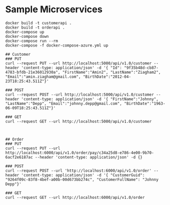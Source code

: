 # Sample Microservices

    docker build -t customerapi .
    docker build -t orderapi .
    docker-compose up
    docker-compose down
    docker-compose run --rm
    docker-compose -f docker-compose-azure.yml up

    ## Customer
    ### PUT
    curl --request PUT --url http://localhost:5000/api/v1.0/customer --header 'content-type: application/json' -d '{ "Id": "9f35b48d-cb87-4783-bfdb-21e36012930a", "FirstName":"Amin2", "LastName":"Ziagham2", "Email":"amin.ziagham@gmail.com", "BirthDate":"2012-04-23T18:25:43.511Z"}'

    ### POST
    curl --request POST --url http://localhost:5000/api/v1.0/customer --header 'content-type: application/json' -d '{ "FirstName":"Johnny", "LastName":"Depp", "Email":"johnny.depp@gmail.com", "BirthDate":"1963-06-09T18:25:43.511Z"}'

    ### GET
    curl --request GET --url http://localhost:5000/api/v1.0/customer



    ## Order
    ### PUT
    curl --request PUT --url http://localhost:6000/api/v1.0/order/pay/c34a25d8-e786-4e00-9b70-6acf2e6187ac --header 'content-type: application/json' -d {}

    ### POST
    curl --request POST --url 'http://localhost:6000/api/v1.0/order' --header 'content-type: application/json' -d '{ "CustomerGuid": "9264f09c-83f8-4bef-a00b-00d673bb274c", "CustomerFullName": "Johnny Depp"}'

    ### GET
    curl --request GET --url http://localhost:6000/api/v1.0/order
